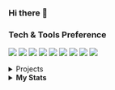 ### Hi there 👋

### Tech & Tools Preference

  <img src="http://img.shields.io/badge/-Java-yellow?style=flat&logo=java&logoColor=white"> </b>
  <img src="http://img.shields.io/badge/-Python-blue?style=flat&logo=python&logoColor=white"> </b>
  <img src="http://img.shields.io/badge/-Git-F1502F?style=flat&logo=git&logoColor=FFFFFF"> </b>
  <img src="http://img.shields.io/badge/-Github-000000?style=flat&logo=github&logoColor=FFFFFF"> </b>
  <img src="https://img.shields.io/badge/-JavaScript-eed718?style=flat&logo=javascript&logoColor=ffffff"> </b>
  <img src = "https://img.shields.io/badge/-HTML5-E34F26?style=flat&logo=html5&logoColor=white"> </b>
  <img src = "https://img.shields.io/badge/-CSS3-1572B6?style=flat&logo=css3&logoColor=white"> </b>
  <img src="http://img.shields.io/badge/-VS%20Code-007ACC?style=flat&logo=visual%20studio%20code&logoColor=white"> </b>
  <img src="http://img.shields.io/badge/-IntelliJ IDEA-f09760?style=flat&logo=IntelliJ+IDEA&logoColor=white"> </b>

<details>
<summary>  Projects </summary>

<br />

[![ReadMe Card](https://github-readme-stats.vercel.app/api/pin/?username=takikuba&repo=Nonograms)](https://github.com/takikuba/Nonograms.git)
[![ReadMe Card](https://github-readme-stats.vercel.app/api/pin/?username=takikuba&repo=JS_BattleShip)](https://github.com/takikuba/JS_BattleShip.git)


<br />
</details>



<details align="left">
  <summary><b>My Stats</b><br></summary>
    <div>
      <b>
        <a href="https://github.com/takikuba/github-readme-stats/actions">
          <img alt="takikuba's github stats" src="https://github-readme-stats-gaurav.vercel.app/api?username=takikuba&show_icons=true&title_color=4078c0&icon_color=6cc644&text_color=333&bg_color=f5f5f5"/>
        </a>
      </b>
    </div>

![1](https://github-readme-stats.vercel.app/api/top-langs/?username=takikuba&theme=white)
  </div>
  
 </details>
